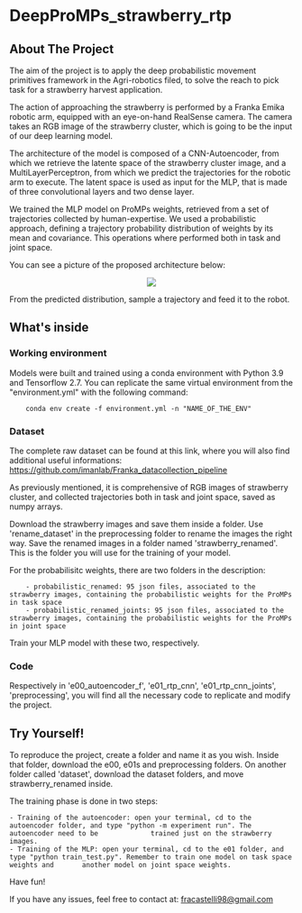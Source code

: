 # DeepProMPs_strawberry_rtp

## About The Project 

The aim of the project is to apply the deep probabilistic movement primitives framework in the Agri-robotics filed, to solve the reach to pick task for a strawberry harvest application. 

The action of approaching the strawberry is performed by a Franka Emika robotic arm, equipped with an eye-on-hand RealSense camera. The camera takes an RGB image of the strawberry cluster, which is going to be the input of our deep learning model. 

The architecture of the model is composed of a CNN-Autoencoder, from which we retrieve the latente space of the strawberry cluster image, and a MultiLayerPerceptron, from which we predict the trajectories for the robotic arm to execute. The latent space is used as input for the MLP, that is made of three convolutional layers and two dense layer. 

We trained the MLP model on ProMPs weights, retrieved from a set of trajectories collected by human-expertise. We used a probabilistic approach, defining a trajectory probability distribution of weights by its mean and covariance. This operations where performed both in task and joint space.

You can see a picture of the proposed architecture below:

<p align="center">
  <img src="https://user-images.githubusercontent.com/82958449/223677540-cab77153-1754-40e3-abbb-bac5c0ffd736.jpg" />
</p>

From the predicted distribution, sample a trajectory and feed it to the robot.

## What's inside 

### Working environment

Models were built and trained using a conda environment with Python 3.9 and Tensorflow 2.7. You can replicate the same virtual environment from the "environment.yml" with the following command:

        conda env create -f environment.yml -n "NAME_OF_THE_ENV"

### Dataset

The complete raw dataset can be found at this link, where you will also find additional useful informations: https://github.com/imanlab/Franka_datacollection_pipeline

As previously mentioned, it is comprehensive of RGB images of strawberry cluster, and collected trajectories both in task and joint space, saved as numpy arrays.

Download the strawberry images and save them inside a folder. Use 'rename_dataset' in the preprocessing folder to rename the images the right way. Save the renamed images in a folder named 'strawberry_renamed'. This is the folder you will use for the training of your model.

For the probabilisitc weights, there are two folders in the description:

        - probabilistic_renamed: 95 json files, associated to the strawberry images, containing the probabilistic weights for the ProMPs in task space
        - probabilistic_renamed_joints: 95 json files, associated to the strawberry images, containing the probabilistic weights for the ProMPs in joint space 
        
Train your MLP model with these two, respectively.

### Code 

Respectively in 'e00_autoencoder_f', 'e01_rtp_cnn', 'e01_rtp_cnn_joints', 'preprocessing', you will find all the necessary code to replicate and modify the project.

## Try Yourself!

To reproduce the project, create a folder and name it as you wish. Inside that folder, download the e00, e01s and preprocessing folders. On another folder called 'dataset', download the dataset folders, and move strawberry_renamed inside.

The training phase is done in two steps:

    - Training of the autoencoder: open your terminal, cd to the autoencoder folder, and type "python -m experiment run". The autoencoder need to be             trained just on the strawberry images.
    - Training of the MLP: open your terminal, cd to the e01 folder, and type "python train_test.py". Remember to train one model on task space weights and       another model on joint space weights.
  
Have fun!

If you have any issues, feel free to contact at: fracastelli98@gmail.com 
 





